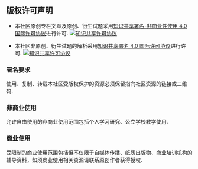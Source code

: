 ## 版权许可声明

* 本社区原创专栏文章及原创、衍生试题采用<a rel="license" href="http://creativecommons.org/licenses/by-nc/4.0/">知识共享署名-非商业性使用 4.0 国际许可协议</a>进行许可. <a rel="license" href="http://creativecommons.org/licenses/by-nc/4.0/"><img alt="知识共享许可协议" style="border-width:0" src="https://i.creativecommons.org/l/by-nc/4.0/80x15.png" /></a>

* 本社区非原创、衍生试题的解析采用<a rel="license" href="http://creativecommons.org/licenses/by/4.0/">知识共享署名 4.0 国际许可协议</a>进行许可. <a rel="license" href="http://creativecommons.org/licenses/by/4.0/"><img alt="知识共享许可协议" style="border-width:0" src="https://i.creativecommons.org/l/by/4.0/80x15.png" /></a>

### 署名要求

使用、复制、转载本社区受版权保护的资源必须保留指向社区资源的链接或二维码.

### 非商业使用

允许自由使用的非商业使用范围包括个人学习研究、公立学校教学使用.

### 商业使用

受限制的商业使用范围包括但不仅限于自媒体传播、纸质出版物、商业培训机构的辅导资料，如须商业使用相关资源请联系原创作者获得授权.
